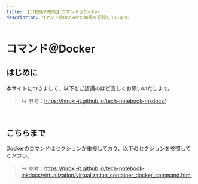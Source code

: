 ```yaml
---
title: 【IT技術の知見】コマンド＠Docker
description: コマンド＠Dockerの知見を記録しています。
---
```


# コマンド＠Docker

## はじめに

本サイトにつきまして、以下をご認識のほど宜しくお願いいたします。



> ↪️ 参考：https://hiroki-it.github.io/tech-notebook-mkdocs/

<br>

## こちらまで

Dockerのコマンドはセクションが重複しており、以下のセクションを参照してください。



> ↪️ 参考：https://hiroki-it.github.io/tech-notebook-mkdocs/virtualization/virtualization_container_docker_command.html

<br>
